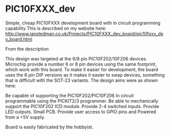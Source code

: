 # PIC10FXXX_dev
Simple, cheap PIC10FXXX development board with in circuit programming capability
This is described on my website here:
http://www.ianstedman.co.uk/Projects/PIC10FXXX_dev_board/pic10fxxx_dev_board.html

From the description

This design was  targeted at the 6/8 pin PIC10F202/10F206 devices. Microchip provide a number 6 or 8 pin devices 
using the same footprint, which work with this board. To make it easier for development, the board uses the 8 pin DIP
 versions as it makes it easier to swap devices, something that is difficult with the SOT-23 variants.
 The design aims were as shown here:

Be capable of supporting the PIC10F202/PIC10F206
In circuit programmable using the PICKIT2/3 programmer.
Be able to mechanically support the PIC10F202 ICD module.
Provide 2-4 switched inputs.
Provide LED outputs.
Small PCB.
Provide user access to GPIO pins and
Powered from a +5V supply.

Board is easily fabricated by the hobbyist.
